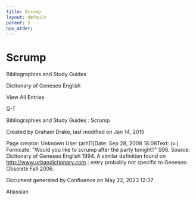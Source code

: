 ```yaml
---
title: Scrump
layout: default
parent: S
nav_order:
---
```


# Scrump

Bibliographies and Study Guides

Dictionary of Geneseo English

View All Entries

Q-T

Bibliographies and Study Guides : Scrump

Created by  Graham Drake, last modified on Jan 14, 2015

Page creator: Unknown User (arh11)Date: Sep 28, 2008 18:08Text: (v.) Fornicate. &quot;Would you like to scrump after the party tonight?&quot; S96. Source: Dictionary of Geneseo English 1994. A similar definition found on http://www.urbandictionary.com ; entry probably not specific to Geneseo. Obsolete Fall 2006.

Document generated by Confluence on May 22, 2023 12:37

Atlassian
